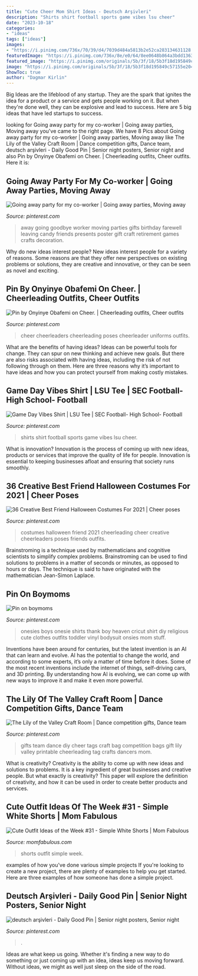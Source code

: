 ```yaml
---
title: "Cute Cheer Mom Shirt Ideas - Deutsch Arşivleri"
description: "Shirts shirt football sports game vibes lsu cheer"
date: "2023-10-18"
categories:
- "ideas"
tags: ["ideas"]
images:
- "https://i.pinimg.com/736x/70/39/d4/7039d484a5813b2e52ca283134631128.jpg"
featuredImage: "https://i.pinimg.com/736x/8e/e0/64/8ee0648b864a3bdd1363f58d91a53290--going-away-parties-going-away-party-ideas-for-friends.jpg"
featured_image: "https://i.pinimg.com/originals/5b/3f/18/5b3f18d195849c57155e2044f31de0e5.jpg"
image: "https://i.pinimg.com/originals/5b/3f/18/5b3f18d195849c57155e2044f31de0e5.jpg"
ShowToc: true
author: "Dagmar Kirlin"
---
```



Big Ideas are the lifeblood of any startup. They are the spark that ignites the idea for a product or a service and gets people working on it. But when they're done well, they can be explosive and lead to success. Here are 5 big ideas that have led startups to success.

	

		
looking for Going away party for my co-worker | Going away parties, Moving away you've came to the right page. We have 8 Pics about Going away party for my co-worker | Going away parties, Moving away like The Lily of the Valley Craft Room | Dance competition gifts, Dance team, deutsch arşivleri - Daily Good Pin | Senior night posters, Senior night and also Pin by Onyinye Obafemi on Cheer. | Cheerleading outfits, Cheer outfits. Here it is:
		
    
## Going Away Party For My Co-worker | Going Away Parties, Moving Away

<img loading=lazy src="https://i.pinimg.com/736x/8e/e0/64/8ee0648b864a3bdd1363f58d91a53290--going-away-parties-going-away-party-ideas-for-friends.jpg" onerror="this.onerror=null;this.src='https://tse3.mm.bing.net/th?id=OIP.v4WnfepJvE4q55Oef8M3CAHaJ3&amp;pid=15.1';" alt="Going away party for my co-worker | Going away parties, Moving away">

_Source: pinterest.com_

>away going goodbye worker moving parties gifts birthday farewell leaving candy friends presents poster gift craft retirement games crafts decoration. 

	

Why do new ideas interest people?
New ideas interest people for a variety of reasons. Some reasons are that they offer new perspectives on existing problems or solutions, they are creative and innovative, or they can be seen as novel and exciting.

    
## Pin By Onyinye Obafemi On Cheer. | Cheerleading Outfits, Cheer Outfits

<img loading=lazy src="https://i.pinimg.com/736x/70/39/d4/7039d484a5813b2e52ca283134631128.jpg" onerror="this.onerror=null;this.src='https://tse1.mm.bing.net/th?id=OIP.Z2ZcmqlbI0APYHNI8Om-gAHaI0&amp;pid=15.1';" alt="Pin by Onyinye Obafemi on Cheer. | Cheerleading outfits, Cheer outfits">

_Source: pinterest.com_

>cheer cheerleaders cheerleading poses cheerleader uniforms outfits. 

	

What are the benefits of having ideas?
Ideas can be powerful tools for change. They can spur on new thinking and achieve new goals. But there are also risks associated with having ideas, including the risk of not following through on them. Here are three reasons why it’s important to have ideas and how you can protect yourself from making costly mistakes.

    
## Game Day Vibes Shirt | LSU Tee | SEC Football- High School- Football

<img loading=lazy src="https://i.pinimg.com/originals/f3/f6/ea/f3f6eae93841f2935b9382d48603db60.jpg" onerror="this.onerror=null;this.src='https://tse2.mm.bing.net/th?id=OIP.mNViSrjoLm92cuCwVCGojAHaJ4&amp;pid=15.1';" alt="Game Day Vibes Shirt | LSU Tee | SEC Football- High School- Football">

_Source: pinterest.com_

>shirts shirt football sports game vibes lsu cheer. 

	

What is innovation?
Innovation is the process of coming up with new ideas, products or services that improve the quality of life for people. Innovation is essential to keeping businesses afloat and ensuring that society runs smoothly.

    
## 36 Creative Best Friend Halloween Costumes For 2021 | Cheer Poses

<img loading=lazy src="https://i.pinimg.com/736x/65/8f/8e/658f8e900ee72cc63d68915d26a7766f.jpg" onerror="this.onerror=null;this.src='https://tse2.mm.bing.net/th?id=OIP.RHox2JoQGybbtjR0AevwAAHaLG&amp;pid=15.1';" alt="36 Creative Best Friend Halloween Costumes For 2021 | Cheer poses">

_Source: pinterest.com_

>costumes halloween friend 2021 cheerleading cheer creative cheerleaders poses friends outfits. 

	

Brainstroming is a technique used by mathematicians and cognitive scientists to simplify complex problems. Brainstroming can be used to find solutions to problems in a matter of seconds or minutes, as opposed to hours or days. The technique is said to have originated with the mathematician Jean-Simon Laplace.

    
## Pin On Boymoms

<img loading=lazy src="https://i.pinimg.com/736x/64/93/24/6493243b3293c11f623ebeefc8ba9e1f--boy-onesie-onesies.jpg" onerror="this.onerror=null;this.src='https://tse3.mm.bing.net/th?id=OIP.KEU2WW7bD-7kJNpIb4SQBgDSEo&amp;pid=15.1';" alt="Pin on boymoms">

_Source: pinterest.com_

>onesies boys onesie shirts thank boy heaven cricut shirt diy religious cute clothes outfits toddler vinyl bodysuit onsies mom stuff. 

	

Inventions have been around for centuries, but the latest invention is an AI that can learn and evolve. AI has the potential to change the world, and according to some experts, it’s only a matter of time before it does. Some of the most recent inventions include the internet of things, self-driving cars, and 3D printing. By understanding how AI is evolving, we can come up with new ways to improve it and make it even more powerful.

    
## The Lily Of The Valley Craft Room | Dance Competition Gifts, Dance Team

<img loading=lazy src="https://i.pinimg.com/736x/55/e1/a3/55e1a3c878356cefb243a0a1e2ef6f56--dance-gift-ideas-dancers-dance-team-gifts-diy.jpg" onerror="this.onerror=null;this.src='https://tse4.mm.bing.net/th?id=OIP.-Vstd_4JIFBw6yDMOjM5PAHaJ3&amp;pid=15.1';" alt="The Lily of the Valley Craft Room | Dance competition gifts, Dance team">

_Source: pinterest.com_

>gifts team dance diy cheer tags craft bag competition bags gift lily valley printable cheerleading tag crafts dancers mom. 

	

What is creativity?
Creativity is the ability to come up with new ideas and solutions to problems. It is a key ingredient of great businesses and creative people. But what exactly is creativity? This paper will explore the definition of creativity, and how it can be used in order to create better products and services.

    
## Cute Outfit Ideas Of The Week #31 - Simple White Shorts | Mom Fabulous

<img loading=lazy src="https://momfabulous.com/wp-content/uploads/2014/04/Cute-Outfit-Ideas-with-white-shorts-04.jpg" onerror="this.onerror=null;this.src='https://tse1.mm.bing.net/th?id=OIP.5XaXEl8HxXQqa_lQnL-mwgHaLK&amp;pid=15.1';" alt="Cute Outfit Ideas of the Week #31 - Simple White Shorts | Mom Fabulous">

_Source: momfabulous.com_

>shorts outfit simple week. 

	

examples of how you've done various simple projects
If you're looking to create a new project, there are plenty of examples to help you get started. Here are three examples of how someone has done a simple project.

    
## Deutsch Arşivleri - Daily Good Pin | Senior Night Posters, Senior Night

<img loading=lazy src="https://i.pinimg.com/originals/5b/3f/18/5b3f18d195849c57155e2044f31de0e5.jpg" onerror="this.onerror=null;this.src='https://tse2.mm.bing.net/th?id=OIP.hJu51XSHUNfqh3lpslp3_gHaJ3&amp;pid=15.1';" alt="deutsch arşivleri - Daily Good Pin | Senior night posters, Senior night">

_Source: pinterest.com_

>. 

	

Ideas are what keep us going. Whether it's finding a new way to do something or just coming up with an idea, ideas keep us moving forward. Without ideas, we might as well just sleep on the side of the road.

